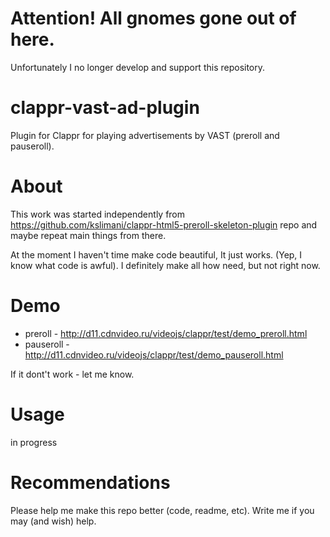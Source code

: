 # Attention! All gnomes gone out of here.
Unfortunately I no longer develop and support this repository.

# clappr-vast-ad-plugin
Plugin for Clappr for playing advertisements by VAST (preroll and pauseroll).


# About
This work was started independently from https://github.com/kslimani/clappr-html5-preroll-skeleton-plugin repo and maybe repeat main things from there.

At the moment I haven't time make code beautiful, It just works. (Yep, I know what code is awful). I definitely make all how need, but not right now.

# Demo
* preroll - http://d11.cdnvideo.ru/videojs/clappr/test/demo_preroll.html
* pauseroll - http://d11.cdnvideo.ru/videojs/clappr/test/demo_pauseroll.html 

If it dont't work - let me know.

# Usage
in progress

# Recommendations
Please help me make this repo better (code, readme, etc). Write me if you may (and wish) help.
